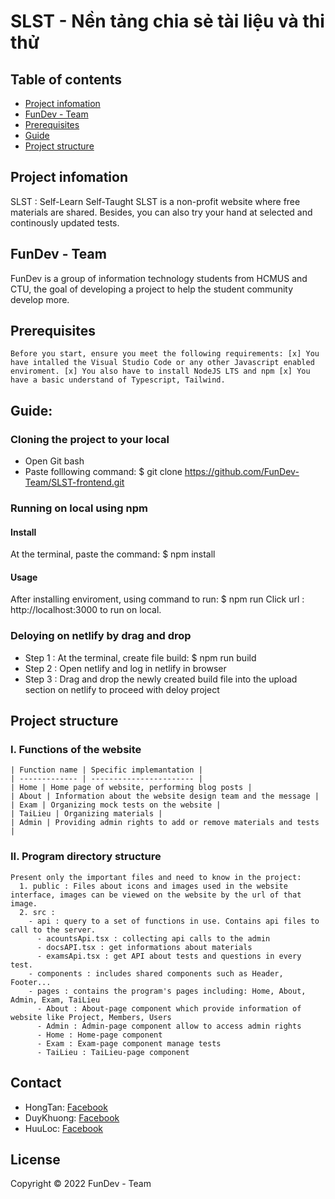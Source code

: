 # SLST - Nền tảng chia sẻ tài liệu và thi thử

## Table of contents
* [Project infomation](#project-infomation)
* [FunDev - Team](#funDev-Team)
* [Prerequisites](#prerequisites)
* [Guide](#guide)
* [Project structure](#project-structure)

## Project infomation
SLST : Self-Learn Self-Taught
SLST is a non-profit website where free materials are shared. Besides, you can also try your hand at selected and continously updated tests.

## FunDev - Team
FunDev is a group of information technology students from HCMUS and CTU, the goal of developing a project to help the student community develop more. 

## Prerequisites
`Before you start, ensure you meet the following requirements:
 [x] You have intalled the Visual Studio Code or any other Javascript enabled enviroment.
 [x] You also have to install NodeJS LTS and npm
 [x] You have a basic understand of Typescript, Tailwind.`

## Guide:
### Cloning the project to your local
 - Open Git bash
 - Paste folllowing command:
  $ git clone https://github.com/FunDev-Team/SLST-frontend.git
  
### Running on local using npm
 #### Install
  At the terminal, paste the command:
    $ npm install
 #### Usage
  After installing enviroment, using command to run:
  $ npm run
  Click url : http://localhost:3000 to run on local.
  
### Deloying on netlify by drag and drop
  - Step 1 : At the terminal, create file build:
   $ npm run build
  - Step 2 : Open netlify and log in netlify in browser
  - Step 3 : Drag and drop the newly created build file into the upload section on netlify to proceed with deloy project

## Project structure
  ### I. Functions of the website
    | Function name | Specific implemantation |
    | ------------- | ----------------------- |
    | Home | Home page of website, performing blog posts |
    | About | Information about the website design team and the message |
    | Exam | Organizing mock tests on the website |
    | TaiLieu | Organizing materials |
    | Admin | Providing admin rights to add or remove materials and tests |
    
  ### II. Program directory structure 
    Present only the important files and need to know in the project:
      1. public : Files about icons and images used in the website interface, images can be viewed on the website by the url of that image.
      2. src :
        - api : query to a set of functions in use. Contains api files to call to the server.
          - acountsApi.tsx : collecting api calls to the admin
          - docsAPI.tsx : get informations about materials
          - examsApi.tsx : get API about tests and questions in every test.
        - components : includes shared components such as Header, Footer...
        - pages : contains the program's pages including: Home, About, Admin, Exam, TaiLieu
          - About : About-page component which provide information of website like Project, Members, Users
          - Admin : Admin-page component allow to access admin rights
          - Home : Home-page component
          - Exam : Exam-page component manage tests
          - TaiLieu : TaiLieu-page component
          
## Contact
  - HongTan: [Facebook](https://www.facebook.com/hongtan1422002/)
  - DuyKhuong: [Facebook](https://www.facebook.com/profile.php?id=100014937931401)
  - HuuLoc: [Facebook](https://www.facebook.com/huynh.h.loc.92/)
  
## License
  Copyright © 2022 FunDev - Team
